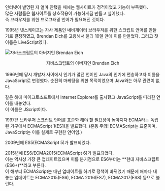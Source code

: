 인터넷이 발명된 지 얼마 안됐을 때에는 웹사이트가 정적이었고 기능이 부족했다.  
많은 사람들은 웹사이트를 상호작용이 가능하게끔 만들고 싶어했다.  
즉 브라우저를 위한 프로그래밍 언어가 필요해진 것이다.

1995년 넷스케이프는 자사 제품인 네비게이터 브라우저를 위한 스크립트 언어를 만들기로 결정하였고, Brendan Eich를 고용해서 불과 10일 만에 이를 만들었다. 그리고 첫 이름은 LiveScript였다.

![자바스크립트의 아버지인 Brendan Eich](https://upload.wikimedia.org/wikipedia/commons/thumb/d/d1/Brendan_Eich_Mozilla_Foundation_official_photo.jpg/1920px-Brendan_Eich_Mozilla_Foundation_official_photo.jpg)

<center>자바스크립트의 아버지인 Brendan Eich</center>  
<br>
1996년에 당시 개발자 사이에서 인기가 많던 언어인 Java의 인기에 편승하고자 이름을 JavaScript로 변경했다.  
순전히 마케팅을 위한 목적이었으며 Java와는 아무 관련이 없다.

같은 해에 마이크로소프트에서 Internet Explorer를 출시했고 JavaScript를 따라한 언어를 내놓았다.  
이 이름은 JScript이다.

1997년 브라우저 스크립트 언어를 표준화 해야 할 필요성이 높아지자 ECMA라는 독립된 기구에서 ECMAScript 1(ES1)을 발표했다. (혼동 주의! ECMAScript는 표준이며, JavaScript는 이를 실제로 구현한 언어임.)

2009년에 ES5(ECMAScript 5)가 발표되었다.

2015년에 ES6/ECMA2015(ECMAScript 6)가 발표되었다.  
이는 역사상 가장 큰 업데이트였으며 이를 분기점으로 ES6부터는 **현대 자바스크립트(ES6+)**라고 부른다.  
이 해부터 ECMAScript는 매년 업데이트를 하기로 정책이 바뀌었기 때문에 해마다 내놓는 업데이트는 ECMA2015(ES6), ECMA 2016(ES7), ECMA2017(ES8) 등으로 불린다.
